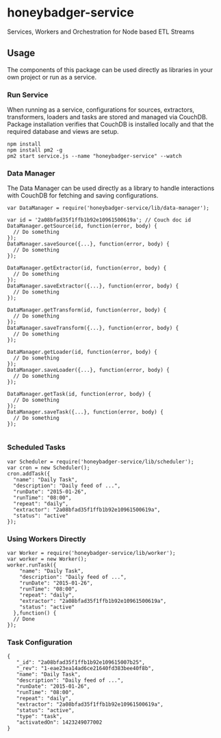 # honeybadger-service
Services, Workers and Orchestration for Node based ETL Streams

## Usage
The components of this package can be used directly as libraries in your own project or run as a service.

### Run Service
When running as a service, configurations for sources, extractors, transformers, loaders and tasks are stored and managed via CouchDB. Package installation verifies that CouchDB is installed locally and that the required database and views are setup.

```
npm install
npm install pm2 -g
pm2 start service.js --name "honeybadger-service" --watch
```

### Data Manager

The Data Manager can be used directly as a library to handle interactions with CouchDB for fetching and saving configurations.

```
var DataManager = require('honeybadger-service/lib/data-manager');

var id = '2a08bfad35f1ffb1b92e10961500619a'; // Couch doc id
DataManager.getSource(id, function(error, body) {
  // Do something
});
DataManager.saveSource({...}, function(error, body) {
  // Do something
});

DataManager.getExtractor(id, function(error, body) {
  // Do something
});
DataManager.saveExtractor({...}, function(error, body) {
  // Do something
});

DataManager.getTransform(id, function(error, body) {
  // Do something
});
DataManager.saveTransform({...}, function(error, body) {
  // Do something
});

DataManager.getLoader(id, function(error, body) {
  // Do something
});
DataManager.saveLoader({...}, function(error, body) {
  // Do something
});

DataManager.getTask(id, function(error, body) {
  // Do something
});
DataManager.saveTask({...}, function(error, body) {
  // Do something
});


```

### Scheduled Tasks

```
var Scheduler = require('honeybadger-service/lib/scheduler');
var cron = new Scheduler();
cron.addTask({
  "name": "Daily Task",
  "description": "Daily feed of ...",
  "runDate": "2015-01-26",
  "runTime": "08:00",
  "repeat": "daily",
  "extractor": "2a08bfad35f1ffb1b92e10961500619a",
  "status": "active"
});
```

### Using Workers Directly

```
var Worker = require('honeybadger-service/lib/worker');
var worker = new Worker();
worker.runTask({
    "name": "Daily Task",
    "description": "Daily feed of ...",
    "runDate": "2015-01-26",
    "runTime": "08:00",
    "repeat": "daily",
    "extractor": "2a08bfad35f1ffb1b92e10961500619a",
    "status": "active"
  },function() {
  // Done
});
```

### Task Configuration

```
{
   "_id": "2a08bfad35f1ffb1b92e109615007b25",
   "_rev": "1-eae23ea14ad6ce21640fd383bee40f8b",
   "name": "Daily Task",
   "description": "Daily feed of ...",
   "runDate": "2015-01-26",
   "runTime": "08:00",
   "repeat": "daily",
   "extractor": "2a08bfad35f1ffb1b92e10961500619a",
   "status": "active",
   "type": "task",
   "activatedOn": 1423249077002
}
```
